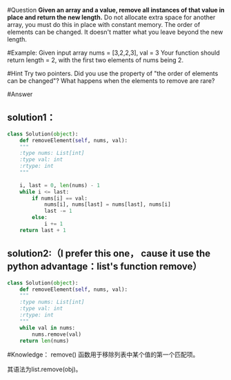 #Question
**Given an array and a value, remove all instances of that value in place and return the new length.**
Do not allocate extra space for another array, you must do this in place with constant memory.
The order of elements can be changed. It doesn't matter what you leave beyond the new length.

#Example:
Given input array nums = [3,2,2,3], val = 3
Your function should return length = 2, with the first two elements of nums being 2.

#Hint
Try two pointers.
Did you use the property of "the order of elements can be changed"?
What happens when the elements to remove are rare?

#Answer
## solution1：
```python
class Solution(object):
    def removeElement(self, nums, val):
    """
    :type nums: List[int]
    :type val: int
    :rtype: int
    """
    
    i, last = 0, len(nums) - 1
    while i <= last:
        if nums[i] == val:
            nums[i], nums[last] = nums[last], nums[i]
            last -= 1
        else:
            i += 1
    return last + 1
```

## solution2:（I prefer this one， cause it use the python advantage：list's function remove）
```python
class Solution(object):
    def removeElement(self, nums, val):
    """
    :type nums: List[int]
    :type val: int
    :rtype: int
    """
    while val in nums:
        nums.remove(val)
    return len(nums)
```

#Knowledge：
remove() 函数用于移除列表中某个值的第一个匹配项。

其语法为list.remove(obj)。